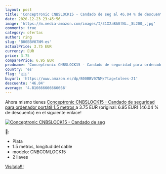```yaml
---
layout: post
title: 'Conceptronic CNBSLOCK15 - Candado de seg al 46.04 % de descuento'
date: 2020-12-23 23:45:56
image: 'https://m.media-amazon.com/images/I/31X2aBAGfNL._SL200_.jpg'
comments: true
category: ofertas
author: ring
slug: 'B00BBV07NM-es'
actualPrice: 3.75 EUR
currency: EUR
price: 3.75
comparePrice: 6.95 EUR
prodname: 'Conceptronic CNBSLOCK15 - Candado de seguridad para ordenador portátil  1.5 metros '
country: 'es'
flag: '🇪🇸'
buyurl: 'https://www.amazon.es/dp/B00BBV07NM/?tag=tolees-21'
descuento: '46.04'
average: '4.816666666666666'
---
```


Ahora mismo tienes [Conceptronic CNBSLOCK15 - Candado de seguridad para ordenador portátil  1.5 metros ](https://www.amazon.es/dp/B00BBV07NM/?tag=tolees-21) a 3.75 EUR (original: 6.95 EUR) (46.04 %  de descuento) en el siguiente enlace!

[![Conceptronic CNBSLOCK15 - Candado de seg](https://m.media-amazon.com/images/I/31X2aBAGfNL._SL200_.jpg)](https://www.amazon.es/dp/B00BBV07NM/?tag=tolees-21)

🔎:

- Plata
- 1.5 metros, longitud del cable
- modelo: CNBCOMLOCK15
- 2 llaves

[Visítala!!!](https://www.amazon.es/dp/B00BBV07NM/?tag=tolees-21)
